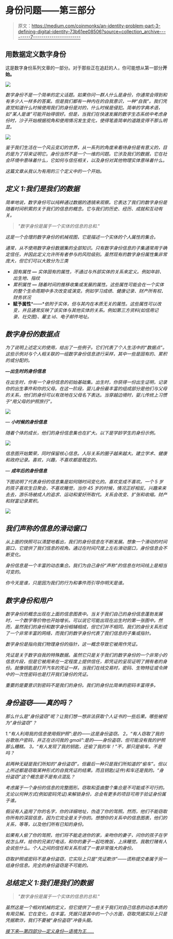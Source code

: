 # 身份问题——第三部分

> 原文：<https://medium.com/coinmonks/an-identity-problem-part-3-defining-digital-identity-73b61ee08506?source=collection_archive---------7----------------------->

## 用数据定义数字身份

这是数字身份系列文章的一部分。对于那些正在追赶的人，你可能想从第一部分[](/@bergquistr/an-identity-problem-part-1-we-need-a-primer-6a53448683de)**开始。**

*![](img/1261575133e1a91386dac973497a5478.png)*

*数字身份不是一个简单的定义话题。如果你问一群人什么是身份，你通常会得到和有多少人一样多的答案。但是我们都有一种内在的自我意识，一种“自我”。我们凭直觉知道什么时候使用我们的身份是对的，什么时候是侵犯。简单的字典术语，如“某人是谁”可能开始得很好。但是，当我们在快速发展的数字生态系统中考虑身份时，沙子开始根据视角和使用情况发生变化，使得笔直简单的道路变得不那么明显。*

*![](img/5bbbe3a6b157dc8170800cc54c69cc11.png)*

*鉴于我们生活在一个风云变幻的世界，从一系列的角度来看待身份是有意义的，目的是为了将来证明它。身份当然不是一个一维的问题。它涉及我们的数据，它在社会环境中意味着什么，它如何与信任相关，以及身份对其他物理实体意味着什么。*

*这篇文章从我认为有用的三个定义中的一个开始。*

## *定义 1:我们是我们的数据*

*简单地说，数字身份可以纯粹通过数据的透镜来观察。它表达了我们的数字身份是随着时间积累的关于我们的信息的概念。它与我们的历史、经历、成就和互动有关。*

> *"数字身份是属于一个实体的信息的总和."*

*这是一个合理的数字身份的机械视图，它是描述一个实体的个人属性的集合。*

*通常，从不使用数字身份数据集的全部知识。只有数字身份信息的子集通常用于确定信任，并因此定义允许所有者参与的风险级别。虽然现有的数字身份属性集非常庞大，但它们可以大致分为三类*

*   **固有属性* **—** 实体固有的属性，不通过与外部实体的关系来定义。例如年龄、出生地、指纹*
*   **累积属性* **—** 随着时间的推移收集或发展的属性。这些属性可能会在一个实体的整个生命周期中多次改变或演变。例如学习成绩、健康记录、财产所有权、财务状况*
*   **赋予属性***——**依附于实体，但与其内在本质无关的属性。这些属性可以改变，并且通常反映了该实体与其他实体的关系。例如第三方资料(如信用记录、社交图)、雇主 id、电子邮件地址。*

## *数字身份的数据点*

*为了说明上述定义的使用，给出了一些例子。它们代表了个人生活中的“数据点”。这些示例对与个人相关联的一组数字身份信息进行采样，其中一些是固有的、累积的或分配的。*

***—出生时的身份信息***

*在出生时，你有一个身份信息的初始基础集。出生时，你获得一份出生证明，记录你的出生事件和你的父母。在这一阶段，婴儿身份最丰富的组成部分是他们与父母的关系，他们的身份可以有效地在父母名下表达。当穿越边境时，婴儿传统上习惯于“用父母的护照旅行”。*

*![](img/d94d783835fb2ba4ebc9e7eb1596024c.png)*

*— **小时候的身份信息***

*随着个体的成长，他们的身份信息集也在扩大。以下是学龄学生的身份示例。*

*![](img/fd7c967ce033b0965f3746c65e8adc84.png)*

*信息图开始繁荣，同时保留核心信息。人际关系的圈子越来越大。建立学术、健康和政府记录。喜欢，兴趣，不喜欢都是既定的。*

*— **成年后的身份信息***

*下图说明了代表身份的信息集是如何随时间变化的。喜欢变成不喜欢。一个 5 岁的孩子喜欢生日聚会，不喜欢睡觉，当你 45 岁的时候，情况正好相反。兴趣来来去去，游乐场被成人的追求、运动和爱好所取代。关系会改变、扩张和收缩。财产和财富记录累积。*

*![](img/c7139d0c104590f592735747ecd755f5.png)*

## *我们声称的信息的滑动窗口*

*从上面的快照可以清楚地看出，我们的身份信息在不断发展。想象一个滑动的时间窗口，它提供了我们信息的视角。通过在时间尺度上左右滑动窗口，身份信息会不断变化。*

*身份信息是一个丰富的动态集合。我们为自己身份“声称”的信息在时间线上是相当可变的。*

*你今天是谁，只是因为我们的行为和事件而引导你明天是谁。*

## *数字身份和用户*

*数字身份的概念出现在上面的信息图表中。当关于我们自己的身份信息蓬勃发展时，一个数字等价物也开始增长。可以说它可能出现在出生时的第一张图中。然而，虽然我们的身份和数字身份相辅相成，但它们并不相同。我们的身份关系形成了一个非常丰富的网络，而我们的数字身份代表了我们信息的子集或指针。*

*数字身份是指向我们物理身份的指针，这一概念导致它被用作凭证。*

*凭证是关于数字自我的特殊数据。虽然它只是关于我们的数字身份的一个非常小的信息片段，但是它被用来在一定程度上提供信任，即凭证的呈现证明了拥有者的身份。就像钥匙是打开汽车的凭证一样，当我们在线交易时，密码、生物特征或令牌中的一次性密码也是打开我们身份的凭证。*

*重要的是要意识到密码不是我们的身份。我们的身份比简单的密码丰富得多。*

## *身份盗窃——真的吗？*

*那么什么是“身份盗窃”呢？让我们想一想非法获取个人证书的一些后果。哪些被视为“身份盗窃”？*

*1.“有人利用我的信息使用假护照”:是的——这是身份盗窃。
2。“有人窃取了我的谷歌账户密码，并正在访问我的 gmail”:是的——身份盗窃，但可能没有我的护照那么糟糕。
3。“有人发现了我的钥匙，还偷了我的车！”不，那只是偷车。不是吗？*

*前两种无疑是我们所知的“身份盗窃”。但最后一种只是我们所知道的“偷车”。但以上所述都是窃取某种形式的自我凭证的结果。而且钥匙(证件)和车还是我的。“身份盗窃”这个概念是不是有点混乱？*

*考虑属于一个身份的信息的完整图形。窃取和歪曲整个集合是不可能或不可行的。无论以何种方式(例如密码凭证)来解锁身份，总会有更多的项目可用于验证身份属于谁。*

*假设有人盗用了你的名字，你的详细地址，伪造了你的驾照。然而，他们不能窃取你所有的深层信息，因为它完全是关于你的。想想你的关系中的信息图表，他们的关系，等等，以及他们所有已知的身份。*

*如果有人偷了你的驾照，他们将不能走进你的家，亲吻你的妻子，问你的孩子在学校怎么样，给你的兄弟打电话，和你的妻子一起吃晚饭，上床睡觉。我敢打赌有人会说些什么。个人之间的信任和关系形成了一套非常强大的身份。*

*窃取护照或密码不是身份盗窃，它实际上只是“凭证欺诈”——谎称提交者属于另一组身份信息。完全的身份盗窃是不可能的。*

## *总结定义 1:我们是我们的数据*

> *"数字身份是属于一个实体的信息的总和."*

*虽然这是一个相对机械的定义，但它提供了一些关于我们对自己信息的动态本质的有用见解。它在变化，在丰富。凭据只是其中的一个小方面，窃取凭据实际上只是凭据欺诈，我们不要被“身份盗窃”冲昏头脑。*

*[*接下来—第四部分—定义身份—语境为王……*](/@bergquistr/an-identity-problem-part-4-8d32631f46ad)*